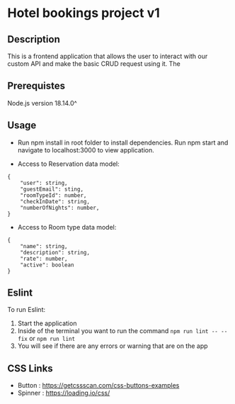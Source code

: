 # Hotel bookings project v1

## Description 
This is a frontend application that allows the user to interact with our custom API and make the basic CRUD request using it. The 

## Prerequistes
Node.js version 18.14.0^

## Usage
* Run npm install in root folder to install dependencies.
Run npm start and navigate to localhost:3000 to view application.

* Access to Reservation data model:
```
{
    "user": string,
    "guestEmail": sting,
    "roomTypeId": number,
    "checkInDate": string,
    "numberOfNights": number,
}
```

* Access to Room type data model:
```
{
    "name": string,
    "description": string,
    "rate": number,
    "active": boolean
}
```
## Eslint

To run Eslint:
1. Start the application 
2. Inside of the terminal you want to run the command `npm run lint -- --fix` or `npm run lint`
3. You will see if there are any errors or warning that are on the app

## CSS Links

* Button : https://getcssscan.com/css-buttons-examples
* Spinner : https://loading.io/css/
